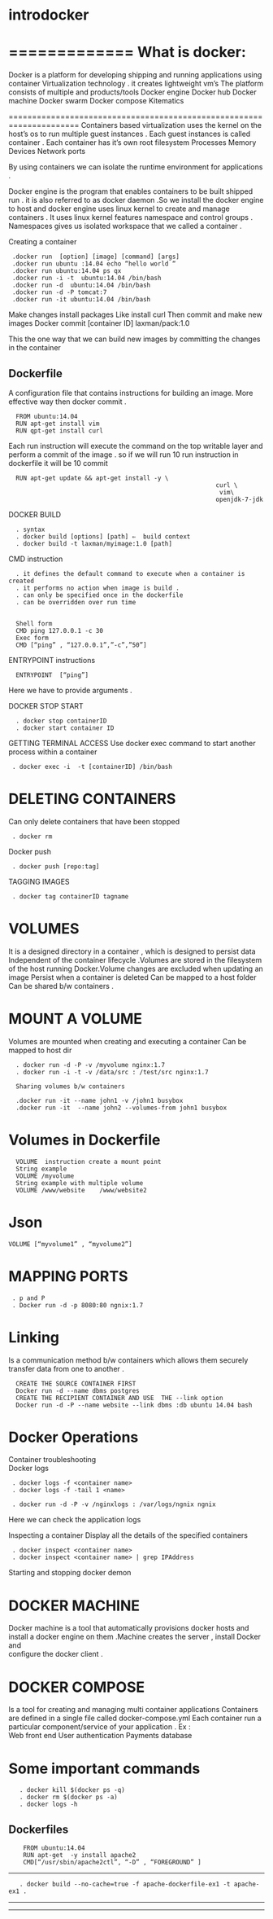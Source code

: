 # introdocker
=============
What is docker:
===============

Docker is a platform for developing shipping and running applications using container Virtualization technology . it creates lightweight  vm’s
The platform consists of multiple and products/tools
Docker engine
Docker hub
Docker machine
Docker swarm
Docker compose
Kitematics

=====================================================================
Containers based virtualization uses the kernel on the host’s os to run multiple guest  instances .
Each guest instances is called container .
Each container has it’s own root filesystem
Processes
Memory
Devices
Network ports


By using containers we can isolate the runtime environment for applications .

Docker engine is the program that enables containers to be built shipped run . it is also referred to as docker daemon .So we install the docker engine to host and docker engine uses linux kernel to create and manage containers .
It uses linux kernel features namespace and control groups . Namespaces gives us  isolated workspace that we called a container .

Creating a container

     .docker run  [option] [image] [command] [args]
     .docker run ubuntu :14.04 echo “hello world “
     .docker run ubuntu:14.04 ps qx
     .docker run -i -t  ubuntu:14.04 /bin/bash  
     .docker run -d  ubuntu:14.04 /bin/bash
     .docker run -d -P tomcat:7
     .docker run -it ubuntu:14.04 /bin/bash


Make changes install packages
Like  install curl
Then commit and make new images
Docker commit  [container ID] laxman/pack:1.0


This the one way that we can build new  images by committing the changes in the container

Dockerfile
----------------------------------------------------------------------------------------------------------------------------
A configuration file that contains instructions for building an image.
More effective way then docker commit .

      FROM ubuntu:14.04
      RUN apt-get install vim
      RUN qpt-get install curl


Each run instruction will execute the command on the top writable layer and perform a commit of the image . so if we will run 10 run instruction in dockerfile it will be 10 commit

      RUN apt-get update && apt-get install -y \
                                                             curl \
                                                              vim\
                                                             openjdk-7-jdk



DOCKER BUILD

      . syntax
      . docker build [options] [path] ⇐  build context
      . docker build -t laxman/myimage:1.0 [path]

CMD instruction

      . it defines the default command to execute when a container is created
      . it performs no action when image is build .
      . can only be specified once in the dockerfile
      . can be overridden over run time


      Shell form
      CMD ping 127.0.0.1 -c 30
      Exec form
      CMD [“ping” , “127.0.0.1”,”-c”,”50”]

ENTRYPOINT instructions

      ENTRYPOINT  [“ping”]

Here we have to provide arguments .

DOCKER STOP START

      . docker stop containerID
      . docker start container ID



GETTING TERMINAL ACCESS
Use docker exec command to start another process within a container

     . docker exec -i  -t [containerID] /bin/bash


DELETING CONTAINERS
====================

Can only delete containers that have been stopped

     . docker rm

Docker push

     . docker push [repo:tag]


TAGGING IMAGES

     . docker tag containerID tagname


VOLUMES
=========
It is a designed directory in a container , which is designed to persist data
Independent of the container lifecycle .Volumes are stored in the filesystem
of the host running Docker.Volume changes are excluded when updating an image
Persist when a container is deleted Can be mapped to a host folder Can be shared
b/w containers .


MOUNT A VOLUME
===============

Volumes are mounted when creating and executing a container
Can be mapped to host dir

      . docker run -d -P -v /myvolume nginx:1.7
      . docker run -i -t -v /data/src : /test/src nginx:1.7

      Sharing volumes b/w containers

      .docker run -it --name john1 -v /john1 busybox
      .docker run -it  --name john2 --volumes-from john1 busybox

Volumes in Dockerfile
=====================

      VOLUME  instruction create a mount point
      String example
      VOLUME /myvolume
      String example with multiple volume
      VOLUME /www/website    /www/website2


Json
====

    VOLUME [“myvolume1” , “myvolume2”]


MAPPING PORTS
=============

     . p and P
     . Docker run -d -p 8080:80 ngnix:1.7




Linking
=========

Is a communication method b/w containers which allows them securely transfer data from one to another .

      CREATE THE SOURCE CONTAINER FIRST
      Docker run -d --name dbms postgres
      CREATE THE RECIPIENT CONTAINER AND USE  THE --link option
      Docker run -d -P --name website --link dbms :db ubuntu 14.04 bash


Docker Operations
=============================================================

Container troubleshooting  
Docker logs <container name >

     . docker logs -f <container name>
     . docker logs -f -tail 1 <name>

     . docker run -d -P -v /nginxlogs : /var/logs/ngnix ngnix
Here we can check the application logs

Inspecting a container
Display all the details of the specified containers

     . docker inspect <container name>
     . docker inspect <container name> | grep IPAddress


Starting and stopping docker demon


DOCKER MACHINE
=========================================================

Docker machine is a tool that automatically provisions docker hosts and install
a docker engine on them  .Machine creates the server , install Docker and  
configure the docker client .


DOCKER COMPOSE
====================================================================

Is a tool for creating and  managing multi container applications Containers are
defined in a single file called docker-compose.yml Each container run a particular
component/service of your application .
Ex :  
         Web front end
         User authentication
         Payments
         database


Some important commands
==============================================================

       . docker kill $(docker ps -q)
       . docker rm $(docker ps -a)
       . docker logs -h


Dockerfiles
 ----------------------------------
        FROM ubuntu:14.04
        RUN apt-get  -y install apache2
        CMD[“/usr/sbin/apache2ctl”, “-D” , “FOREGROUND” ]

-----------------------------------
       . docker build --no-cache=true -f apache-dockerfile-ex1 -t apache-ex1 .
-----------------------------------
------------------------------------
